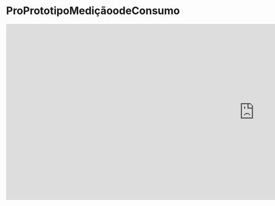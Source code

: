 # ProPrototipoMediçãoodeConsumo

<iframe width="1349" height="480" src="https://www.youtube.com/embed/bNv0EchdO7Y" title="pré prototipo" frameborder="0" allow="accelerometer; autoplay; clipboard-write; encrypted-media; gyroscope; picture-in-picture" allowfullscreen></iframe>
